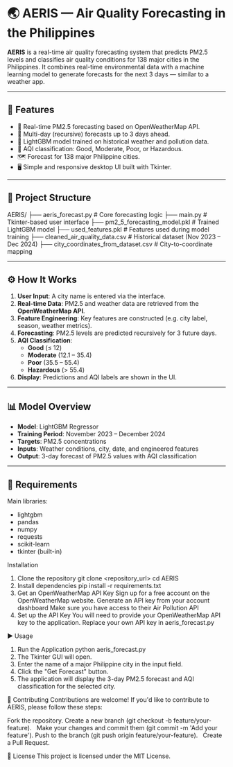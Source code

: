 # 🌏 AERIS — Air Quality Forecasting in the Philippines

**AERIS** is a real-time air quality forecasting system that predicts PM2.5 levels and classifies air quality conditions for 138 major cities in the Philippines. It combines real-time environmental data with a machine learning model to generate forecasts for the next 3 days — similar to a weather app.

---

## 📌 Features

- 🔮 Real-time PM2.5 forecasting based on OpenWeatherMap API.
- 📅 Multi-day (recursive) forecasts up to 3 days ahead.
- 🧠 LightGBM model trained on historical weather and pollution data.
- 🧪 AQI classification: Good, Moderate, Poor, or Hazardous.
- 🗺️ Forecast for 138 major Philippine cities.
- 🖥️ Simple and responsive desktop UI built with Tkinter.

---

## 📂 Project Structure
AERIS/
├── aeris_forecast.py # Core forecasting logic
├── main.py # Tkinter-based user interface
├── pm2_5_forecasting_model.pkl # Trained LightGBM model
├── used_features.pkl # Features used during model training
├── cleaned_air_quality_data.csv # Historical dataset (Nov 2023 – Dec 2024)
├── city_coordinates_from_dataset.csv # City-to-coordinate mapping


---

## ⚙️ How It Works

1. **User Input**: A city name is entered via the interface.
2. **Real-time Data**: PM2.5 and weather data are retrieved from the **OpenWeatherMap API**.
3. **Feature Engineering**: Key features are constructed (e.g. city label, season, weather metrics).
4. **Forecasting**: PM2.5 levels are predicted recursively for 3 future days.
5. **AQI Classification**:
   - **Good** (≤ 12)
   - **Moderate** (12.1 – 35.4)
   - **Poor** (35.5 – 55.4)
   - **Hazardous** (> 55.4)
6. **Display**: Predictions and AQI labels are shown in the UI.

---

## 📊 Model Overview

- **Model**: LightGBM Regressor
- **Training Period**: November 2023 – December 2024
- **Targets**: PM2.5 concentrations
- **Inputs**: Weather conditions, city, date, and engineered features
- **Output**: 3-day forecast of PM2.5 values with AQI classification

---

## 🧪 Requirements
Main libraries:

- lightgbm
- pandas
- numpy
- requests
- scikit-learn
- tkinter (built-in)

Installation
1. Clone the repository
    git clone <repository_url>
    cd AERIS
2. Install dependencies
    pip install -r requirements.txt
3. Get an OpenWeatherMap API Key
    Sign up for a free account on the OpenWeatherMap website.
    Generate an API key from your account dashboard
    Make sure you have access to their Air Pollution API
4. Set up the API Key
    You will need to provide your OpenWeatherMap API key to the application.
    Replace your own API key in aeris_forecast.py

▶️ Usage
1. Run the Application
    python aeris_forecast.py
2. The Tkinter GUI will open.
3. Enter the name of a major Philippine city in the input field.
4. Click the "Get Forecast" button.
5. The application will display the 3-day PM2.5 forecast and AQI classification for the selected city.

🙏 Contributing
Contributions are welcome! If you'd like to contribute to AERIS, please follow these steps:

Fork the repository.
Create a new branch (git checkout -b feature/your-feature).   
Make your changes and commit them (git commit -m 'Add your feature').
Push to the branch (git push origin feature/your-feature).   
Create a Pull Request.

📄 License
This project is licensed under the MIT License.